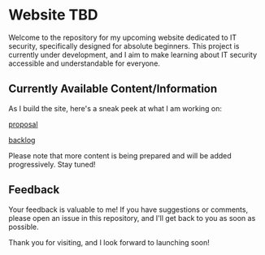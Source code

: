 # Website TBD

Welcome to the repository for my upcoming website dedicated to IT security, specifically designed for absolute beginners. 
This project is currently under development, and I aim to make learning about IT security accessible and understandable for everyone.

## Currently Available Content/Information

As I build the site, here's a sneak peek at what I am working on:

[proposal](https://github.com/ralphMannLeonding/sypXwmc/blob/main/ProjectProposal_Mann.pdf)

[backlog](https://github.com/ralphMannLeonding/sypXwmc/blob/main/backlog.md)


Please note that more content is being prepared and will be added progressively. Stay tuned!


## Feedback

Your feedback is valuable to me! If you have suggestions or comments, please open an issue in this repository, and I'll get back to you as soon as possible.

Thank you for visiting, and I look forward to launching soon!
